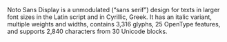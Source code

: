 Noto Sans Display is a unmodulated (“sans serif”) design for texts in larger font sizes in the Latin script and in Cyrillic, Greek. It has an italic variant, multiple weights and widths, contains 3,316 glyphs, 25 OpenType features, and supports 2,840 characters from 30 Unicode blocks.